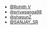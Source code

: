 - [@Rohith V](https://github.com/Rohithv07)
- [@priyaganga98](https://github.com/priyaganga98)
- [@shagunZ](https://github.com/shagunZ)
- [@SANJAY_SR](https://github.com/Sanjayshreeram)
